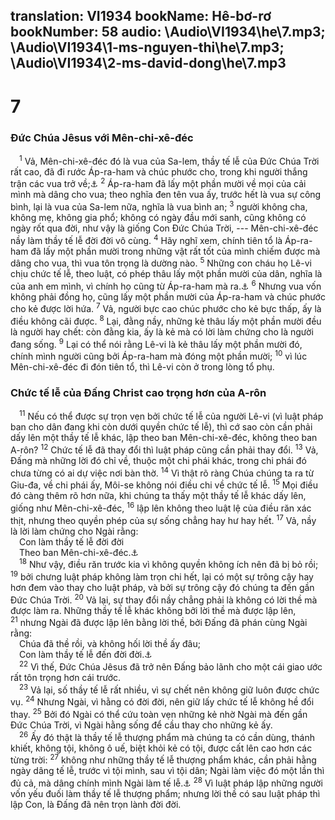 translation: VI1934
bookName: Hê-bơ-rơ 
bookNumber: 58
audio: \Audio\VI1934\he\7.mp3; \Audio\VI1934\1-ms-nguyen-thi\he\7.mp3; \Audio\VI1934\2-ms-david-dong\he\7.mp3
-------

<div class="title"><h1>7</h1><h3>Đức Chúa Jêsus với Mên-chi-xê-đéc</h3></div>
<span class="verse he_7_1"> <sup>1</sup> Vả, Mên-chi-xê-đéc đó là vua của Sa-lem, thầy tế lễ của Đức Chúa Trời rất cao, đã đi rước Áp-ra-ham và chúc phước cho, trong khi người thắng trận các vua trở về;<a data-toggle="tooltip" data-placement="bottom" title="Sa 14:17-20">⚓</a></span>
<span class="verse he_7_2"><sup>2</sup> Áp-ra-ham đã lấy một phần mười về mọi của cải mình mà dâng cho vua; theo nghĩa đen tên vua ấy, trước hết là vua sự công bình, lại là vua của Sa-lem nữa, nghĩa là vua bình an; </span>
<span class="verse he_7_3"><sup>3</sup> người không cha, không mẹ, không gia phổ; không có ngày đầu mới sanh, cũng không có ngày rốt qua đời, như vậy là giống Con Đức Chúa Trời, --- Mên-chi-xê-đéc nầy làm thầy tế lễ đời đời vô cùng. </span>
<span class="verse he_7_4"><sup>4</sup> Hãy nghĩ xem, chính tiên tổ là Áp-ra-ham đã lấy một phần mười trong những vật rất tốt của mình chiếm được mà dâng cho vua, thì vua tôn trọng là dường nào. </span>
<span class="verse he_7_5"><sup>5</sup> Những con cháu họ Lê-vi chịu chức tế lễ, theo luật, có phép thâu lấy một phần mười của dân, nghĩa là của anh em mình, vì chính họ cũng từ Áp-ra-ham mà ra.<a data-toggle="tooltip" data-placement="bottom" title="Dan 18:21">⚓</a></span>
<span class="verse he_7_6"><sup>6</sup> Nhưng vua vốn không phải đồng họ, cũng lấy một phần mười của Áp-ra-ham và chúc phước cho kẻ được lời hứa. </span>
<span class="verse he_7_7"><sup>7</sup> Vả, người bực cao chúc phước cho kẻ bực thấp, ấy là điều không cãi được. </span>
<span class="verse he_7_8"><sup>8</sup> Lại, đằng nầy, những kẻ thâu lấy một phần mười đều là người hay chết: còn đằng kia, ấy là kẻ mà có lời làm chứng cho là người đang sống. </span>
<span class="verse he_7_9"><sup>9</sup> Lại có thể nói rằng Lê-vi là kẻ thâu lấy một phần mười đó, chính mình người cũng bởi Áp-ra-ham mà đóng một phần mười; </span>
<span class="verse he_7_10"><sup>10</sup> vì lúc Mên-chi-xê-đéc đi đón tiên tổ, thì Lê-vi còn ở trong lòng tổ phụ. <br/></span>
<div class="title"><h3>Chức tế lễ của Đấng Christ cao trọng hơn của A-rôn</h3></div>
<span class="verse he_7_11"> <sup>11</sup> Nếu có thể được sự trọn vẹn bởi chức tế lễ của người Lê-vi (vì luật pháp ban cho dân đang khi còn dưới quyền chức tế lễ), thì cớ sao còn cần phải dấy lên một thầy tế lễ khác, lập theo ban Mên-chi-xê-đéc, không theo ban A-rôn? </span>
<span class="verse he_7_12"><sup>12</sup> Chức tế lễ đã thay đổi thì luật pháp cũng cần phải thay đổi. </span>
<span class="verse he_7_13"><sup>13</sup> Vả, Đấng mà những lời đó chỉ về, thuộc một chi phái khác, trong chi phái đó chưa từng có ai dự việc nơi bàn thờ. </span>
<span class="verse he_7_14"><sup>14</sup> Vì thật rõ ràng Chúa chúng ta ra từ Giu-đa, về chi phái ấy, Môi-se không nói điều chi về chức tế lễ. </span>
<span class="verse he_7_15"><sup>15</sup> Mọi điều đó càng thêm rõ hơn nữa, khi chúng ta thấy một thầy tế lễ khác dấy lên, giống như Mên-chi-xê-đéc, </span>
<span class="verse he_7_16"><sup>16</sup> lập lên không theo luật lệ của điều răn xác thịt, nhưng theo quyền phép của sự sống chẳng hay hư hay hết. </span>
<span class="verse he_7_17"><sup>17</sup> Vả, nầy là lời làm chứng cho Ngài rằng: <br/> Con làm thầy tế lễ đời đời <br/> Theo ban Mên-chi-xê-đéc.<a data-toggle="tooltip" data-placement="bottom" title="Thi 110:4">⚓</a><br/></span>
<span class="verse he_7_18"> <sup>18</sup> Như vậy, điều răn trước kia vì không quyền không ích nên đã bị bỏ rồi; </span>
<span class="verse he_7_19"><sup>19</sup> bởi chưng luật pháp không làm trọn chi hết, lại có một sự trông cậy hay hơn đem vào thay cho luật pháp, và bởi sự trông cậy đó chúng ta đến gần Đức Chúa Trời. </span>
<span class="verse he_7_20"><sup>20</sup> Vả lại, sự thay đổi nầy chẳng phải là không có lời thề mà được làm ra. Những thầy tế lễ khác không bởi lời thề mà được lập lên, </span>
<span class="verse he_7_21"><sup>21</sup> nhưng Ngài đã được lập lên bằng lời thề, bởi Đấng đã phán cùng Ngài rằng: <br/> Chúa đã thề rồi, và không hối lời thề ấy đâu; <br/> Con làm thầy tế lễ đến đời đời.<a data-toggle="tooltip" data-placement="bottom" title="Thi 110:4">⚓</a><br/></span>
<span class="verse he_7_22"> <sup>22</sup> Vì thế, Đức Chúa Jêsus đã trở nên Đấng bảo lãnh cho một cái giao ước rất tôn trọng hơn cái trước. <br/></span>
<span class="verse he_7_23"> <sup>23</sup> Vả lại, số thầy tế lễ rất nhiều, vì sự chết nên không giữ luôn được chức vụ. </span>
<span class="verse he_7_24"><sup>24</sup> Nhưng Ngài, vì hằng có đời đời, nên giữ lấy chức tế lễ không hề đổi thay. </span>
<span class="verse he_7_25"><sup>25</sup> Bởi đó Ngài có thể cứu toàn vẹn những kẻ nhờ Ngài mà đến gần Đức Chúa Trời, vì Ngài hằng sống để cầu thay cho những kẻ ấy. <br/></span>
<span class="verse he_7_26"> <sup>26</sup> Ấy đó thật là thầy tế lễ thượng phẩm mà chúng ta có cần dùng, thánh khiết, không tội, không ô uế, biệt khỏi kẻ có tội, được cất lên cao hơn các từng trời: </span>
<span class="verse he_7_27"><sup>27</sup> không như những thầy tế lễ thượng phẩm khác, cần phải hằng ngày dâng tế lễ, trước vì tội mình, sau vì tội dân; Ngài làm việc đó một lần thì đủ cả, mà dâng chính mình Ngài làm tế lễ.<a data-toggle="tooltip" data-placement="bottom" title="Le 9:7">⚓</a></span>
<span class="verse he_7_28"><sup>28</sup> Vì luật pháp lập những người vốn yếu đuối làm thầy tế lễ thượng phẩm; nhưng lời thề có sau luật pháp thì lập Con, là Đấng đã nên trọn lành đời đời. <br/></span>
